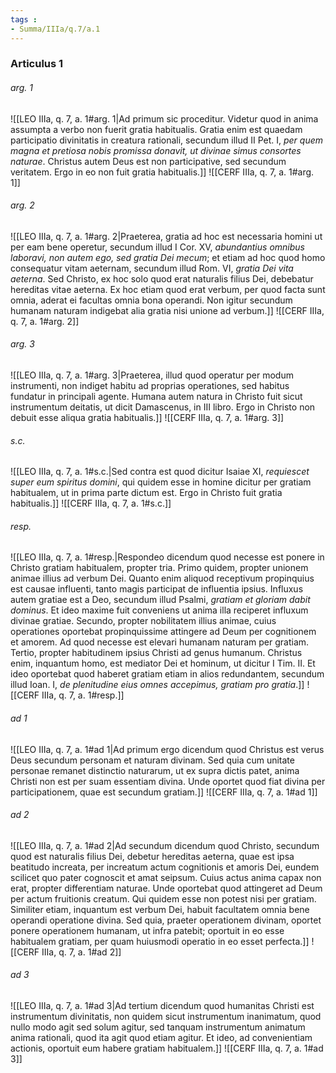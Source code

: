 ```yaml
---
tags : 
- Summa/IIIa/q.7/a.1
---
```


### Articulus 1

###### arg. 1
![[LEO IIIa, q. 7, a. 1#arg. 1|Ad primum sic proceditur. Videtur quod in anima assumpta a verbo non fuerit gratia habitualis. Gratia enim est quaedam participatio divinitatis in creatura rationali, secundum illud II Pet. I, *per quem magna et pretiosa nobis promissa donavit, ut divinae simus consortes naturae*. Christus autem Deus est non participative, sed secundum veritatem. Ergo in eo non fuit gratia habitualis.]]
![[CERF IIIa, q. 7, a. 1#arg. 1]]

###### arg. 2
![[LEO IIIa, q. 7, a. 1#arg. 2|Praeterea, gratia ad hoc est necessaria homini ut per eam bene operetur, secundum illud I Cor. XV, *abundantius omnibus laboravi, non autem ego, sed gratia Dei mecum*; et etiam ad hoc quod homo consequatur vitam aeternam, secundum illud Rom. VI, *gratia Dei vita aeterna*. Sed Christo, ex hoc solo quod erat naturalis filius Dei, debebatur hereditas vitae aeterna. Ex hoc etiam quod erat verbum, per quod facta sunt omnia, aderat ei facultas omnia bona operandi. Non igitur secundum humanam naturam indigebat alia gratia nisi unione ad verbum.]]
![[CERF IIIa, q. 7, a. 1#arg. 2]]

###### arg. 3
![[LEO IIIa, q. 7, a. 1#arg. 3|Praeterea, illud quod operatur per modum instrumenti, non indiget habitu ad proprias operationes, sed habitus fundatur in principali agente. Humana autem natura in Christo fuit sicut instrumentum deitatis, ut dicit Damascenus, in III libro. Ergo in Christo non debuit esse aliqua gratia habitualis.]]
![[CERF IIIa, q. 7, a. 1#arg. 3]]

###### s.c.
![[LEO IIIa, q. 7, a. 1#s.c.|Sed contra est quod dicitur Isaiae XI, *requiescet super eum spiritus domini*, qui quidem esse in homine dicitur per gratiam habitualem, ut in prima parte dictum est. Ergo in Christo fuit gratia habitualis.]]
![[CERF IIIa, q. 7, a. 1#s.c.]]

###### resp.
![[LEO IIIa, q. 7, a. 1#resp.|Respondeo dicendum quod necesse est ponere in Christo gratiam habitualem, propter tria. Primo quidem, propter unionem animae illius ad verbum Dei. Quanto enim aliquod receptivum propinquius est causae influenti, tanto magis participat de influentia ipsius. Influxus autem gratiae est a Deo, secundum illud Psalmi, *gratiam et gloriam dabit dominus*. Et ideo maxime fuit conveniens ut anima illa reciperet influxum divinae gratiae. Secundo, propter nobilitatem illius animae, cuius operationes oportebat propinquissime attingere ad Deum per cognitionem et amorem. Ad quod necesse est elevari humanam naturam per gratiam. Tertio, propter habitudinem ipsius Christi ad genus humanum. Christus enim, inquantum homo, est mediator Dei et hominum, ut dicitur I Tim. II. Et ideo oportebat quod haberet gratiam etiam in alios redundantem, secundum illud Ioan. I, *de plenitudine eius omnes accepimus, gratiam pro gratia*.]]
![[CERF IIIa, q. 7, a. 1#resp.]]

###### ad 1
![[LEO IIIa, q. 7, a. 1#ad 1|Ad primum ergo dicendum quod Christus est verus Deus secundum personam et naturam divinam. Sed quia cum unitate personae remanet distinctio naturarum, ut ex supra dictis patet, anima Christi non est per suam essentiam divina. Unde oportet quod fiat divina per participationem, quae est secundum gratiam.]]
![[CERF IIIa, q. 7, a. 1#ad 1]]

###### ad 2
![[LEO IIIa, q. 7, a. 1#ad 2|Ad secundum dicendum quod Christo, secundum quod est naturalis filius Dei, debetur hereditas aeterna, quae est ipsa beatitudo increata, per increatum actum cognitionis et amoris Dei, eundem scilicet quo pater cognoscit et amat seipsum. Cuius actus anima capax non erat, propter differentiam naturae. Unde oportebat quod attingeret ad Deum per actum fruitionis creatum. Qui quidem esse non potest nisi per gratiam. Similiter etiam, inquantum est verbum Dei, habuit facultatem omnia bene operandi operatione divina. Sed quia, praeter operationem divinam, oportet ponere operationem humanam, ut infra patebit; oportuit in eo esse habitualem gratiam, per quam huiusmodi operatio in eo esset perfecta.]]
![[CERF IIIa, q. 7, a. 1#ad 2]]

###### ad 3
![[LEO IIIa, q. 7, a. 1#ad 3|Ad tertium dicendum quod humanitas Christi est instrumentum divinitatis, non quidem sicut instrumentum inanimatum, quod nullo modo agit sed solum agitur, sed tanquam instrumentum animatum anima rationali, quod ita agit quod etiam agitur. Et ideo, ad convenientiam actionis, oportuit eum habere gratiam habitualem.]]
![[CERF IIIa, q. 7, a. 1#ad 3]]

